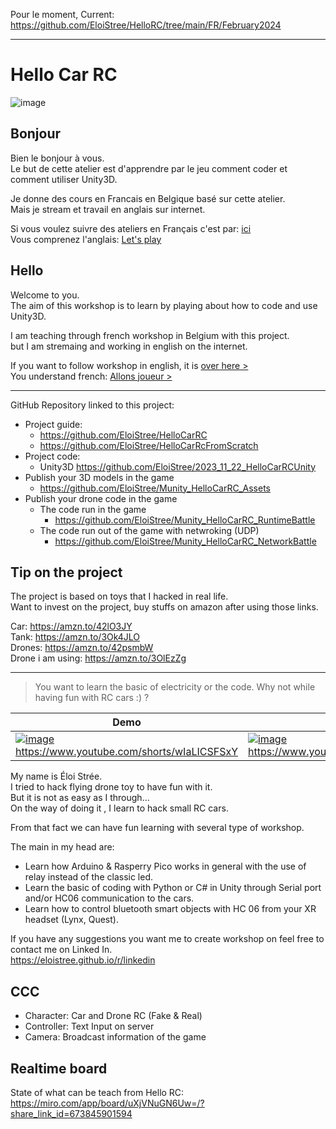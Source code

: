 Pour le moment, Current:  https://github.com/EloiStree/HelloRC/tree/main/FR/February2024

--------------------------

# Hello Car RC

![image](https://github.com/EloiStree/HelloCarRC/assets/20149493/ca0e5d66-1991-4502-9c27-1750b5d1dbd2)  

## Bonjour

Bien le bonjour à vous.  
Le but de cette atelier est d'apprendre par le jeu comment coder et comment utiliser Unity3D.  

Je donne des cours en Francais en Belgique basé sur cette atelier.  
Mais je stream et travail en anglais sur internet.  

Si vous voulez suivre des ateliers en Français c'est par: [ici](FR)  
Vous comprenez l'anglais:  [Let's play](EN)  


## Hello

Welcome to you.  
The aim of this workshop is to learn by playing about how to code and use Unity3D.  

I am teaching through french workshop in Belgium with this project.  
but I am stremaing and working in english on the internet.  

If you want to follow workshop in english, it is [over here >](EN)  
You understand french: [Allons joueur >](FR)  



----------------------------------


GitHub Repository linked to this project:

- Project guide:
  - https://github.com/EloiStree/HelloCarRC
  - https://github.com/EloiStree/HelloCarRcFromScratch
- Project code:
  - Unity3D https://github.com/EloiStree/2023_11_22_HelloCarRCUnity 
- Publish your 3D models in the game
  - https://github.com/EloiStree/Munity_HelloCarRC_Assets
- Publish your drone code in the game
  - The code run in the game
    - https://github.com/EloiStree/Munity_HelloCarRC_RuntimeBattle
  - The code run out of the game with netwroking (UDP)
    - https://github.com/EloiStree/Munity_HelloCarRC_NetworkBattle



## Tip on the project

The project is based on toys that I hacked in real life.  
Want to invest on the project, buy stuffs on amazon after using those links.  
    
Car: https://amzn.to/42lO3JY       
Tank: https://amzn.to/3Ok4JLO    
Drones: https://amzn.to/42psmbW  
Drone i am using: https://amzn.to/3OlEzZg  


--------------------------------------


> You want to learn the basic of electricity or the code. Why not while having fun with RC cars :) ?

Demo | Pitch FR | Hack Attempt
-|-|-
[![image](https://github.com/EloiStree/HelloCarRC/assets/20149493/de92b44c-9b99-492c-a64f-36cf81ff300b)](https://www.youtube.com/shorts/wIaLICSFSxY)  https://www.youtube.com/shorts/wIaLICSFSxY | [![image](https://github.com/EloiStree/HelloCarRC/assets/20149493/ff222241-7f2b-49c6-9aad-9ed9e500aaae)](https://www.youtube.com/shorts/MaStyPws_Is) https://www.youtube.com/shorts/MaStyPws_Is | [![image](https://github.com/EloiStree/HelloCarRC/assets/20149493/b77dbe94-3bcf-42cb-b172-4ed4f1709afd)](https://www.youtube.com/shorts/GRXfDuCrhLE)  https://www.youtube.com/shorts/GRXfDuCrhLE




My name is Éloi Strée.   
I tried to hack flying drone toy to have fun with it.   
But it is not as easy as I through...  
On the way of doing it , I learn to hack small RC cars.   

 
From that fact we can have fun learning with several type of workshop.

The main in my head are:
- Learn how Arduino & Rasperry Pico works in general with the use of relay instead of the classic led.
- Learn the basic of coding with Python or C# in Unity through Serial port and/or HC06 communication to the cars.
- Learn how to control bluetooth smart objects with HC 06 from your XR headset (Lynx, Quest).

If you have any suggestions you want me to create workshop on feel free to contact me on Linked In.   
https://eloistree.github.io/r/linkedin  




## CCC
- Character: Car and Drone RC (Fake & Real)
- Controller: Text Input on server
- Camera: Broadcast information of the game 


## Realtime board

State of what can be teach from Hello RC:  
https://miro.com/app/board/uXjVNuGN6Uw=/?share_link_id=673845901594

